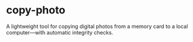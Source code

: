 # copy-photo
A lightweight tool for copying digital photos from a memory card to a local computer—with automatic integrity checks.
